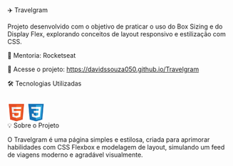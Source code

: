 ✈️ Travelgram

Projeto desenvolvido com o objetivo de praticar o uso do Box Sizing e do Display Flex, explorando conceitos de layout responsivo e estilização com CSS.

💜 Mentoria: Rocketseat

🔗 Acesse o projeto:
https://davidssouza050.github.io/Travelgram

🛠️ Tecnologias Utilizadas
<div style="display: inline_block"><br> <img align="center" alt="HTML5" height="40" width="40" src="https://raw.githubusercontent.com/devicons/devicon/master/icons/html5/html5-original.svg"> <img align="center" alt="CSS3" height="40" width="40" src="https://raw.githubusercontent.com/devicons/devicon/master/icons/css3/css3-original.svg"> </div>
💡 Sobre o Projeto

O Travelgram é uma página simples e estilosa, criada para aprimorar habilidades com CSS Flexbox e modelagem de layout, simulando um feed de viagens moderno e agradável visualmente.
